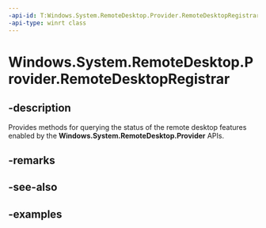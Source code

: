 ```yaml
---
-api-id: T:Windows.System.RemoteDesktop.Provider.RemoteDesktopRegistrar
-api-type: winrt class
---
```


# Windows.System.RemoteDesktop.Provider.RemoteDesktopRegistrar

<!--
public static class RemoteDesktopRegistrar
-->


## -description

Provides methods for querying the status of the remote desktop features enabled by the **Windows.System.RemoteDesktop.Provider** APIs.

## -remarks




## -see-also

## -examples


